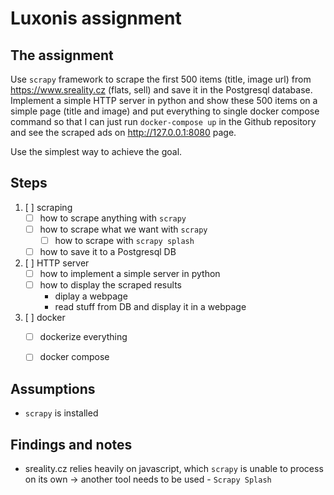 # Luxonis assignment

## The assignment

Use `scrapy` framework to scrape the first 500 items (title, image url) from https://www.sreality.cz (flats, sell) and save it in the Postgresql database. Implement a simple HTTP server in python and show these 500 items on a simple page (title and image) and put everything to single docker compose command so that I can just run `docker-compose up` in the Github repository and see the scraped ads on http://127.0.0.1:8080 page.

Use the simplest way to achieve the goal.


## Steps

1. [ ] scraping
    * [ ] how to scrape anything with `scrapy`
    * [ ] how to scrape what we want with `scrapy`
      * [ ] how to scrape with `scrapy splash`
    * [ ] how to save it to a Postgresql DB
1. [ ] HTTP server
    * [ ] how to implement a simple server in python
    * [ ] how to display the scraped results
      * diplay a webpage
      * read stuff from DB and display it in a webpage
1. [ ] docker
    * [ ] dockerize everything
    * [ ] docker compose


## Assumptions

* `scrapy` is installed


## Findings and notes

* sreality.cz relies heavily on javascript, which `scrapy` is unable to process on its own -> another tool needs to be used - `Scrapy Splash`
